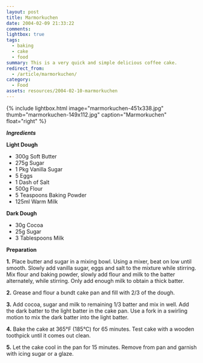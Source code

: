 ```yaml
---
layout: post
title: Marmorkuchen
date: 2004-02-09 21:33:22
comments: 
lightbox: true
tags:
  - baking
  - cake
  - food
summary: This is a very quick and simple delicious coffee cake.
redirect_from:
  - /article/marmorkuchen/
category:
  - Food
assets: resources/2004-02-10-marmorkuchen
---
```


{% include lightbox.html image="marmorkuchen-451x338.jpg" thumb="marmorkuchen-149x112.jpg" caption="Marmorkuchen"  float="right" %}

**_Ingredients_**

**Light Dough**

* 300g Soft Butter
* 275g Sugar
* 1 Pkg Vanilla Sugar
* 5 Eggs
* 1 Dash of Salt
* 500g Flour
* 5 Teaspoons Baking Powder
* 125ml Warm Milk

**Dark Dough**

* 30g Cocoa
* 25g Sugar
* 3 Tablespoons Milk

**Preparation**

**1.** Place butter and sugar in a mixing bowl. Using a mixer, beat on low until smooth. Slowly add vanilla sugar, eggs and salt to the mixture while stirring. Mix flour and baking powder, slowly add flour and milk to the batter alternately, while stirring. Only add enough milk to obtain a thick batter.

**2.** Grease and flour a bundt cake pan and fill with 2/3 of the dough.

**3.** Add cocoa, sugar and milk to remaining 1/3 batter and mix in well. Add the dark batter to the light batter in the cake pan. Use a fork in a swirling motion to mix the dark batter into the light batter.

**4.** Bake the cake at 365°F (185°C) for 65 minutes. Test cake with a wooden toothpick until it comes out clean.

**5.** Let the cake cool in the pan for 15 minutes. Remove from pan and garnish with icing sugar or a glaze.
